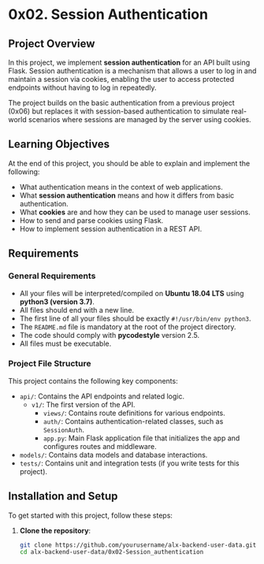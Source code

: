 # 0x02. Session Authentication

## Project Overview

In this project, we implement **session authentication** for an API built using Flask. Session authentication is a mechanism that allows a user to log in and maintain a session via cookies, enabling the user to access protected endpoints without having to log in repeatedly.

The project builds on the basic authentication from a previous project (0x06) but replaces it with session-based authentication to simulate real-world scenarios where sessions are managed by the server using cookies.

## Learning Objectives

At the end of this project, you should be able to explain and implement the following:

- What authentication means in the context of web applications.
- What **session authentication** means and how it differs from basic authentication.
- What **cookies** are and how they can be used to manage user sessions.
- How to send and parse cookies using Flask.
- How to implement session authentication in a REST API.

## Requirements

### General Requirements

- All your files will be interpreted/compiled on **Ubuntu 18.04 LTS** using **python3 (version 3.7)**.
- All files should end with a new line.
- The first line of all your files should be exactly `#!/usr/bin/env python3`.
- The `README.md` file is mandatory at the root of the project directory.
- The code should comply with **pycodestyle** version 2.5.
- All files must be executable.

### Project File Structure

This project contains the following key components:

- `api/`: Contains the API endpoints and related logic.
  - `v1/`: The first version of the API.
    - `views/`: Contains route definitions for various endpoints.
    - `auth/`: Contains authentication-related classes, such as `SessionAuth`.
    - `app.py`: Main Flask application file that initializes the app and configures routes and middleware.
- `models/`: Contains data models and database interactions.
- `tests/`: Contains unit and integration tests (if you write tests for this project).

## Installation and Setup

To get started with this project, follow these steps:

1. **Clone the repository**:
   ```bash
   git clone https://github.com/yourusername/alx-backend-user-data.git
   cd alx-backend-user-data/0x02-Session_authentication
